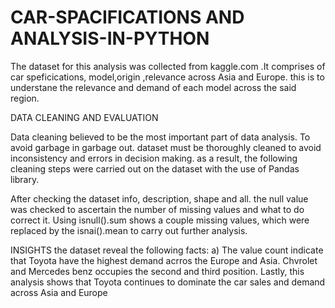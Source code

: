 # CAR-SPACIFICATIONS AND ANALYSIS-IN-PYTHON
The dataset for this analysis was collected from kaggle.com .It comprises of car speficications, model,origin ,relevance across Asia and Europe. this is to understane the relevance and demand of each model across the  said region.


DATA CLEANING AND EVALUATION  

Data cleaning believed to be the most important part of data analysis. To avoid garbage in garbage out. dataset must be thoroughly cleaned to avoid inconsistency and errors in decision making. as a result, the following cleaning steps were carried out on the dataset with the use of Pandas library.

After checking the dataset info, description, shape and all. the null value was checked to ascertain the number of missing values and what to do correct it. Using isnull().sum shows a couple missing values, which were replaced by the isnai().mean to carry out further analysis.

INSIGHTS
the dataset reveal the following facts:
a) The value count indicate that Toyota have the highest demand acrros the Europe and Asia.
Chvrolet and Mercedes benz occupies the second and third position.
Lastly, this analysis shows that Toyota continues to dominate the car sales and demand across Asia and Europe
